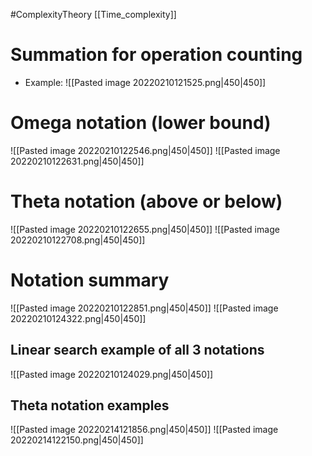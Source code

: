 
#ComplexityTheory [[Time_complexity]]
# Summation for operation counting
- Example:
![[Pasted image 20220210121525.png|450|450]]

# Omega notation (lower bound)
![[Pasted image 20220210122546.png|450|450]]
![[Pasted image 20220210122631.png|450|450]]

# Theta notation (above or below)
![[Pasted image 20220210122655.png|450|450]]
![[Pasted image 20220210122708.png|450|450]]

# Notation summary
![[Pasted image 20220210122851.png|450|450]]
![[Pasted image 20220210124322.png|450|450]]

## Linear search example of all 3 notations
![[Pasted image 20220210124029.png|450|450]]
## Theta notation examples
![[Pasted image 20220214121856.png|450|450]]
![[Pasted image 20220214122150.png|450|450]]
